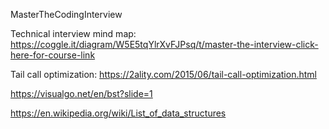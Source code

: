 MasterTheCodingInterview

Technical interview mind map: https://coggle.it/diagram/W5E5tqYlrXvFJPsq/t/master-the-interview-click-here-for-course-link

Tail call optimization: https://2ality.com/2015/06/tail-call-optimization.html

https://visualgo.net/en/bst?slide=1

https://en.wikipedia.org/wiki/List_of_data_structures


